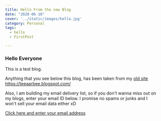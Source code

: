 ```yaml
---
title: Hello From the new Blog
date: "2020-06-18"
cover: '../static/images/hello.jpg'
category: Personal
tags:
  - hello
  - FirstPost

---
```


### Hello Everyone

This is a test blog.

Anything that you see below this blog, has been taken from my [old site](https://teeaarbee.blogspot.com/)
https://teeaarbee.blogspot.com/

Also, I am building my email delivery list, so if you don't wanna miss out on my blogs, enter your email ID below. I promise no spams or junks and I won't sell your email data either xD

[Click here and enter your email address](https://www.teeaarbee.com/#blog)

 